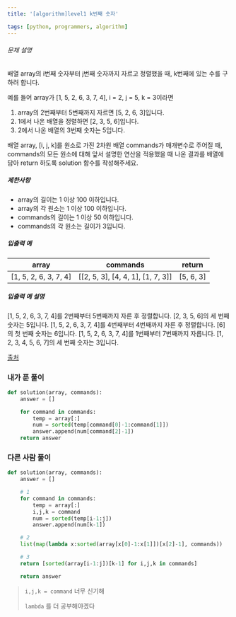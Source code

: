 ```yaml
---
title: '[algorithm]level1 k번째 숫자'

tags: [python, programmers, algorithm]
---
```


###### 문제 설명

배열 array의 i번째 숫자부터 j번째 숫자까지 자르고 정렬했을 때, k번째에 있는 수를 구하려 합니다.

예를 들어 array가 [1, 5, 2, 6, 3, 7, 4], i = 2, j = 5, k = 3이라면

1. array의 2번째부터 5번째까지 자르면 [5, 2, 6, 3]입니다.
2. 1에서 나온 배열을 정렬하면 [2, 3, 5, 6]입니다.
3. 2에서 나온 배열의 3번째 숫자는 5입니다.

배열 array, [i, j, k]를 원소로 가진 2차원 배열 commands가 매개변수로 주어질 때, commands의 모든 원소에 대해 앞서 설명한 연산을 적용했을 때 나온 결과를 배열에 담아 return 하도록 solution 함수를 작성해주세요.

##### 제한사항

- array의 길이는 1 이상 100 이하입니다.
- array의 각 원소는 1 이상 100 이하입니다.
- commands의 길이는 1 이상 50 이하입니다.
- commands의 각 원소는 길이가 3입니다.

##### 입출력 예

| array                 | commands                          | return    |
| --------------------- | --------------------------------- | --------- |
| [1, 5, 2, 6, 3, 7, 4] | [[2, 5, 3], [4, 4, 1], [1, 7, 3]] | [5, 6, 3] |

##### 입출력 예 설명

[1, 5, 2, 6, 3, 7, 4]를 2번째부터 5번째까지 자른 후 정렬합니다. [2, 3, 5, 6]의 세 번째 숫자는 5입니다.
[1, 5, 2, 6, 3, 7, 4]를 4번째부터 4번째까지 자른 후 정렬합니다. [6]의 첫 번째 숫자는 6입니다.
[1, 5, 2, 6, 3, 7, 4]를 1번째부터 7번째까지 자릅니다. [1, 2, 3, 4, 5, 6, 7]의 세 번째 숫자는 3입니다.

[출처](https://neerc.ifmo.ru/subregions/northern.html)

### 내가 푼 풀이

```python
def solution(array, commands):
    answer = []

    for command in commands:
        temp = array[:]
        num = sorted(temp[command[0]-1:command[1]])
        answer.append(num[command[2]-1])
    return answer
```

### 다른 사람 풀이

```python
def solution(array, commands):
    answer = []

    # 1
    for command in commands:
        temp = array[:]
        i,j,k = command
        num = sorted(temp[i-1:j])
        answer.append(num[k-1])

    # 2
    list(map(lambda x:sorted(array[x[0]-1:x[1]])[x[2]-1], commands))

    # 3
    return [sorted(array[i-1:j])[k-1] for i,j,k in commands]

    return answer


```

> `i,j,k = command` 너무 신기해
>
> `lambda` 를 더 공부해야겠다

